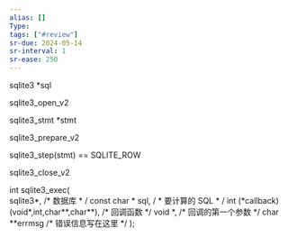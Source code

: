```yaml
---
alias: []
Type: 
tags: ["#review"]
sr-due: 2024-05-14
sr-interval: 1
sr-ease: 250
---
```


sqlite3 *sql

sqlite3_open_v2

sqlite3_stmt *stmt

sqlite3_prepare_v2

sqlite3_step(stmt) == SQLITE_ROW

sqlite3_close_v2

int sqlite3_exec(   
  sqlite3*, /* 数据库  \* /
  const char \* sql, / \* 要计算的 SQL \* /
  int (\*callback)(void*,int,char**,char**), /* 回调函数 \*/
  void \*, /* 回调的第一个参数 \*/
  char \*\*errmsg /\* 错误信息写在这里 \*/ );